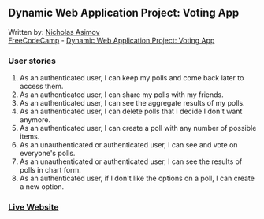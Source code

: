 ## Dynamic Web Application Project: Voting App

Written by: [Nicholas Asimov](https://www.freecodecamp.com/nicholasasimov)  
[FreeCodeCamp](https://www.freecodecamp.com) - [Dynamic Web Application Project: Voting App](https://www.freecodecamp.com/challenges/build-a-voting-app)

### User stories
1. As an authenticated user, I can keep my polls and come back later to access them.
2. As an authenticated user, I can share my polls with my friends.
3. As an authenticated user, I can see the aggregate results of my polls.
4. As an authenticated user, I can delete polls that I decide I don't want anymore.
5. As an authenticated user, I can create a poll with any number of possible items.
6. As an unauthenticated or authenticated user, I can see and vote on everyone's polls.
7. As an unauthenticated or authenticated user, I can see the results of polls in chart form.
8. As an authenticated user, if I don't like the options on a poll, I can create a new option.

### [Live Website](https://wannavote.herokuapp.com/)
